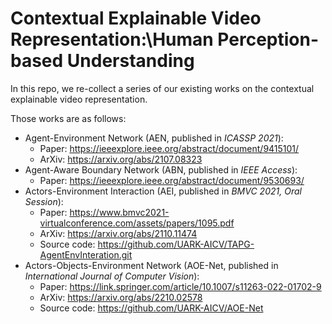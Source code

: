 # Contextual Explainable Video Representation:\\Human Perception-based Understanding

In this repo, we re-collect a series of our existing works on the contextual explainable video representation.

Those works are as follows:

- Agent-Environment Network (AEN, published in *ICASSP 2021*):
  - Paper: https://ieeexplore.ieee.org/abstract/document/9415101/
  - ArXiv: https://arxiv.org/abs/2107.08323
- Agent-Aware Boundary Network (ABN, published in *IEEE Access*):
  - Paper: https://ieeexplore.ieee.org/abstract/document/9530693/
- Actors-Environment Interaction (AEI, published in *BMVC 2021, Oral Session*):
  - Paper: https://www.bmvc2021-virtualconference.com/assets/papers/1095.pdf
  - ArXiv: https://arxiv.org/abs/2110.11474
  - Source code: https://github.com/UARK-AICV/TAPG-AgentEnvInteration.git
- Actors-Objects-Environment Network (AOE-Net, published in *International Journal of Computer Vision*):
  - Paper: https://link.springer.com/article/10.1007/s11263-022-01702-9
  - ArXiv: https://arxiv.org/abs/2210.02578
  - Source code: https://github.com/UARK-AICV/AOE-Net
